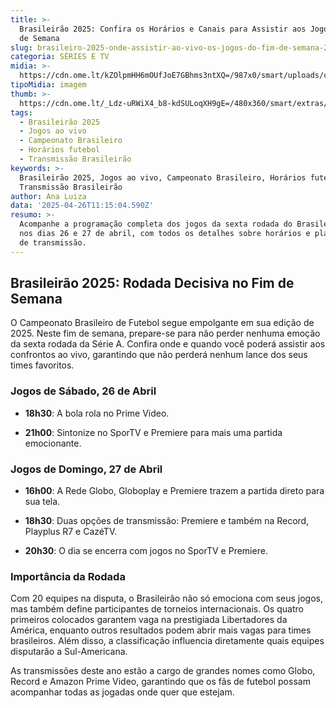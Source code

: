 ```yaml
---
title: >-
  Brasileirão 2025: Confira os Horários e Canais para Assistir aos Jogos do Fim
  de Semana
slug: brasileiro-2025-onde-assistir-ao-vivo-os-jogos-do-fim-de-semana-26-e-2704
categoria: SÉRIES E TV
midia: >-
  https://cdn.ome.lt/kZOlpmHH6mOUfJoE7GBhms3ntXQ=/987x0/smart/uploads/conteudo/fotos/brasileirao-hugo-souza-corinthians-rodada-6.jpg
tipoMidia: imagem
thumb: >-
  https://cdn.ome.lt/_Ldz-uRWiX4_b8-kdSULoqXH9gE=/480x360/smart/extras/conteudos/brasileirao-hugo-souza-corinthians-rodada-6-peq.jpg
tags:
  - Brasileirão 2025
  - Jogos ao vivo
  - Campeonato Brasileiro
  - Horários futebol
  - Transmissão Brasileirão
keywords: >-
  Brasileirão 2025, Jogos ao vivo, Campeonato Brasileiro, Horários futebol,
  Transmissão Brasileirão
author: Ana Luiza
data: '2025-04-26T11:15:04.590Z'
resumo: >-
  Acompanhe a programação completa dos jogos da sexta rodada do Brasileirão 2025
  nos dias 26 e 27 de abril, com todos os detalhes sobre horários e plataformas
  de transmissão.
---
```


## Brasileirão 2025: Rodada Decisiva no Fim de Semana

O Campeonato Brasileiro de Futebol segue empolgante em sua edição de 2025. Neste fim de semana, prepare-se para não perder nenhuma emoção da sexta rodada da Série A. Confira onde e quando você poderá assistir aos confrontos ao vivo, garantindo que não perderá nenhum lance dos seus times favoritos.

### Jogos de Sábado, 26 de Abril

- **18h30**: A bola rola no Prime Video.

- **21h00**: Sintonize no SporTV e Premiere para mais uma partida emocionante.

### Jogos de Domingo, 27 de Abril

- **16h00**: A Rede Globo, Globoplay e Premiere trazem a partida direto para sua tela.

- **18h30**: Duas opções de transmissão: Premiere e também na Record, Playplus R7 e CazéTV.

- **20h30**: O dia se encerra com jogos no SporTV e Premiere.

### Importância da Rodada

Com 20 equipes na disputa, o Brasileirão não só emociona com seus jogos, mas também define participantes de torneios internacionais. Os quatro primeiros colocados garantem vaga na prestigiada Libertadores da América, enquanto outros resultados podem abrir mais vagas para times brasileiros. Além disso, a classificação influencia diretamente quais equipes disputarão a Sul-Americana.

As transmissões deste ano estão a cargo de grandes nomes como Globo, Record e Amazon Prime Video, garantindo que os fãs de futebol possam acompanhar todas as jogadas onde quer que estejam.
